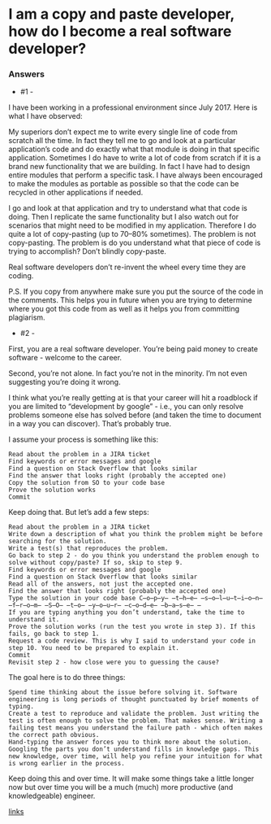 # I am a copy and paste developer, how do I become a real software developer?

### Answers

- #1 -

I have been working in a professional environment since July 2017. Here is what I have observed:

My superiors don’t expect me to write every single line of code from scratch all the time. In fact they tell me to go and look at a particular application’s code and do exactly what that module is doing in that specific application. Sometimes I do have to write a lot of code from scratch if it is a brand new functionality that we are building. In fact I have had to design entire modules that perform a specific task. I have always been encouraged to make the modules as portable as possible so that the code can be recycled in other applications if needed.

I go and look at that application and try to understand what that code is doing. Then I replicate the same functionality but I also watch out for scenarios that might need to be modified in my application. Therefore I do quite a lot of copy-pasting (up to 70–80% sometimes). The problem is not copy-pasting. The problem is do you understand what that piece of code is trying to accomplish? Don’t blindly copy-paste.

Real software developers don’t re-invent the wheel every time they are coding.

P.S.
If you copy from anywhere make sure you put the source of the code in the comments. This helps you in future when you are trying to determine where you got this code from as well as it helps you from committing plagiarism.

- #2 -

First, you are a real software developer. You’re being paid money to create software - welcome to the career.

Second, you’re not alone. In fact you’re not in the minority. I’m not even suggesting you’re doing it wrong.

I think what you’re really getting at is that your career will hit a roadblock if you are limited to “development by google” - i.e., you can only resolve problems someone else has solved before (and taken the time to document in a way you can discover). That’s probably true.

I assume your process is something like this:

    Read about the problem in a JIRA ticket
    Find keywords or error messages and google
    Find a question on Stack Overflow that looks similar
    Find the answer that looks right (probably the accepted one)
    Copy the solution from SO to your code base
    Prove the solution works
    Commit

Keep doing that. But let’s add a few steps:

    Read about the problem in a JIRA ticket
    Write down a description of what you think the problem might be before searching for the solution.
    Write a test(s) that reproduces the problem.
    Go back to step 2 - do you think you understand the problem enough to solve without copy/paste? If so, skip to step 9.
    Find keywords or error messages and google
    Find a question on Stack Overflow that looks similar
    Read all of the answers, not just the accepted one.
    Find the answer that looks right (probably the accepted one)
    Type the solution in your code base C̶o̶p̶y̶ ̶t̶h̶e̶ ̶s̶o̶l̶u̶t̶i̶o̶n̶ ̶f̶r̶o̶m̶ ̶S̶O̶ ̶t̶o̶ ̶y̶o̶u̶r̶ ̶c̶o̶d̶e̶ ̶b̶a̶s̶e̶ ̶
    If you are typing anything you don’t understand, take the time to understand it.
    Prove the solution works (run the test you wrote in step 3). If this fails, go back to step 1.
    Request a code review. This is why I said to understand your code in step 10. You need to be prepared to explain it.
    Commit
    Revisit step 2 - how close were you to guessing the cause?

The goal here is to do three things:

    Spend time thinking about the issue before solving it. Software engineering is long periods of thought punctuated by brief moments of typing.
    Create a test to reproduce and validate the problem. Just writing the test is often enough to solve the problem. That makes sense. Writing a failing test means you understand the failure path - which often makes the correct path obvious.
    Hand-typing the answer forces you to think more about the solution. Googling the parts you don’t understand fills in knowledge gaps. This new knowledge, over time, will help you refine your intuition for what is wrong earlier in the process.

Keep doing this and over time. It will make some things take a little longer now but over time you will be a much (much) more productive (and knowledgeable) engineer.


[links](https://www.quora.com/I-am-a-copy-and-paste-developer-how-do-I-become-a-real-software-developer)